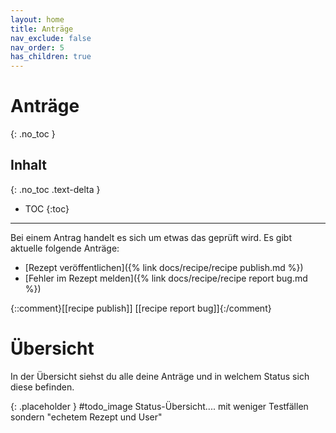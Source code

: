 ```yaml
---
layout: home
title: Anträge
nav_exclude: false
nav_order: 5
has_children: true
---
```


# Anträge
{: .no_toc }
## Inhalt
{: .no_toc .text-delta }

- TOC
{:toc}

---

Bei einem Antrag handelt es sich um etwas das geprüft wird. Es gibt aktuelle folgende Anträge:

* [Rezept veröffentlichen]({% link docs/recipe/recipe publish.md %})
* [Fehler im Rezept melden]({% link docs/recipe/recipe report bug.md %})

 {::comment}[[recipe publish]] [[recipe report bug]]{:/comment}
# Übersicht
In der Übersicht siehst du alle deine Anträge und in welchem Status sich diese befinden.


{: .placeholder }
#todo_image Status-Übersicht.... mit weniger Testfällen sondern "echetem Rezept und User"
